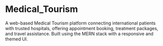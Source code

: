 # Medical_Tourism
A web-based Medical Tourism platform connecting international patients with trusted hospitals, offering appointment booking, treatment packages, and travel assistance. Built using the MERN stack with a responsive and themed UI.

